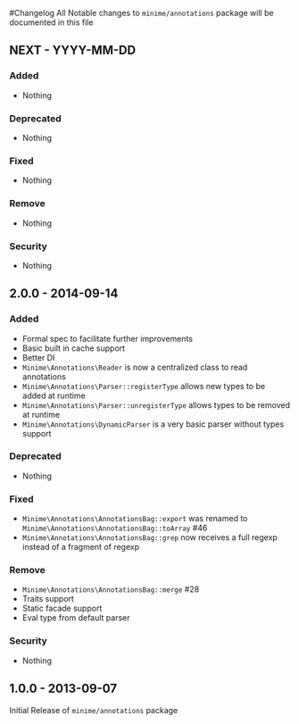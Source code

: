 #Changelog
All Notable changes to `minime/annotations` package will be documented in this file

## NEXT - YYYY-MM-DD

### Added
- Nothing

### Deprecated
- Nothing

### Fixed
- Nothing

### Remove
- Nothing

### Security
- Nothing

## 2.0.0 - 2014-09-14

### Added
- Formal spec to facilitate further improvements
- Basic built in cache support
- Better DI
- `Minime\Annotations\Reader` is now a centralized class to read annotations
- `Minime\Annotations\Parser::registerType` allows new types to be added at runtime
- `Minime\Annotations\Parser::unregisterType` allows types to be removed at runtime
- `Minime\Annotations\DynamicParser` is a very basic parser without types support

### Deprecated
- Nothing

### Fixed
- `Minime\Annotations\AnnotationsBag::export` was renamed to `Minime\Annotations\AnnotationsBag::toArray` #46
- `Minime\Annotations\AnnotationsBag::grep` now receives a full regexp instead of a fragment of regexp

### Remove
- `Minime\Annotations\AnnotationsBag::merge` #28
- Traits support
- Static facade support
- Eval type from default parser

### Security
- Nothing

## 1.0.0 - 2013-09-07

Initial Release of `minime/annotations` package
